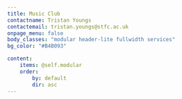 ```yaml
---
title: Music Club
contactname: Tristan Youngs
contactemail: tristan.youngs@stfc.ac.uk
onpage_menu: false
body_classes: "modular header-lite fullwidth services"
bg_color: "#B4B093"

content:
    items: @self.modular
    order:
        by: default
        dir: asc
---
```



